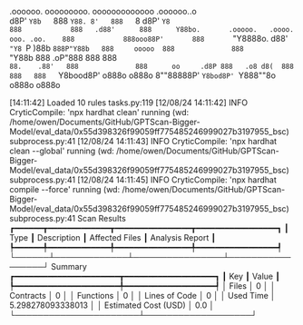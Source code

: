 

  .oooooo.    ooooooooo.   ooooooooooooo  .oooooo..o                                 
 d8P'  `Y8b   `888   `Y88. 8'   888   `8 d8P'    `Y8                                 
888            888   .d88'      888      Y88bo.       .ooooo.   .oooo.   ooo. .oo.   
888            888ooo88P'       888       `"Y8888o.  d88' `"Y8 `P  )88b  `888P"Y88b  
888     ooooo  888              888           `"Y88b 888        .oP"888   888   888  
`88.    .88'   888              888      oo     .d8P 888   .o8 d8(  888   888   888  
 `Y8bood8P'   o888o            o888o     8""88888P'  `Y8bod8P' `Y888""8o o888o o888o                                                        


                                                                   

[14:11:42] Loaded 10 rules                                                                                                                                                                                                                  tasks.py:119
[12/08/24 14:11:42] INFO     CryticCompile: 'npx hardhat clean' running (wd: /home/owen/Documents/GitHub/GPTScan-Bigger-Model/eval_data/0x55d398326f99059ff775485246999027b3197955_bsc)                                                 subprocess.py:41
[12/08/24 14:11:43] INFO     CryticCompile: 'npx hardhat clean --global' running (wd: /home/owen/Documents/GitHub/GPTScan-Bigger-Model/eval_data/0x55d398326f99059ff775485246999027b3197955_bsc)                                        subprocess.py:41
[12/08/24 14:11:45] INFO     CryticCompile: 'npx hardhat compile --force' running (wd: /home/owen/Documents/GitHub/GPTScan-Bigger-Model/eval_data/0x55d398326f99059ff775485246999027b3197955_bsc)                                       subprocess.py:41
                      Scan Results                       
┏━━━━━━┳━━━━━━━━━━━━━┳━━━━━━━━━━━━━━━━┳━━━━━━━━━━━━━━━━━┓
┃ Type ┃ Description ┃ Affected Files ┃ Analysis Report ┃
┡━━━━━━╇━━━━━━━━━━━━━╇━━━━━━━━━━━━━━━━╇━━━━━━━━━━━━━━━━━┩
└──────┴─────────────┴────────────────┴─────────────────┘
                  Summary                   
┏━━━━━━━━━━━━━━━━━━━━━━┳━━━━━━━━━━━━━━━━━━━┓
┃ Key                  ┃ Value             ┃
┡━━━━━━━━━━━━━━━━━━━━━━╇━━━━━━━━━━━━━━━━━━━┩
│ Files                │ 0                 │
│ Contracts            │ 0                 │
│ Functions            │ 0                 │
│ Lines of Code        │ 0                 │
│ Used Time            │ 5.298278093338013 │
│ Estimated Cost (USD) │ 0.0               │
└──────────────────────┴───────────────────┘

